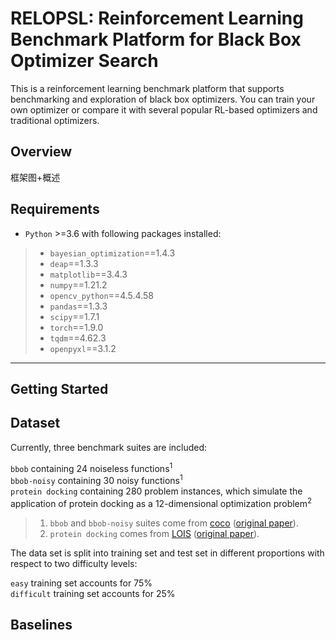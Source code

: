 # RELOPSL: Reinforcement Learning Benchmark Platform for Black Box Optimizer Search

This is a reinforcement learning benchmark platform that supports benchmarking and exploration of black box optimizers. You can train your own optimizer or compare it with several popular RL-based optimizers and traditional optimizers.

## Overview

框架图+概述

## Requirements  

* `Python` >=3.6 with following packages installed:  
> * `bayesian_optimization`==1.4.3  
> * `deap`==1.3.3  
> * `matplotlib`==3.4.3  
> * `numpy`==1.21.2  
> * `opencv_python`==4.5.4.58  
> * `pandas`==1.3.3  
> * `scipy`==1.7.1  
> * `torch`==1.9.0  
> * `tqdm`==4.62.3  
> * `openpyxl`==3.1.2  
___

## Getting Started



## Dataset


Currently, three benchmark suites are included:  

`bbob` containing 24 noiseless functions<sup>1</sup>  
`bbob-noisy` containing 30 noisy functions<sup>1</sup>   
`protein docking` containing 280 problem instances, which simulate the application of protein docking as a 12-dimensional optimization problem<sup>2</sup>  
    
> 1. `bbob` and `bbob-noisy` suites come from [coco](https://github.com/numbbo/coco) ([original paper](https://www.tandfonline.com/eprint/DQPF7YXFJVMTQBH8NKR8/pdf?target=10.1080/10556788.2020.1808977)).
> 2. `protein docking` comes from [LOIS](https://github.com/Shen-Lab/LOIS) ([original paper](http://papers.nips.cc/paper/9641-learning-to-optimize-in-swarms)).

The data set is split into training set and test set in different proportions with respect to two difficulty levels:  

`easy` training set accounts for 75%  
`difficult` training set accounts for 25%  

## Baselines




